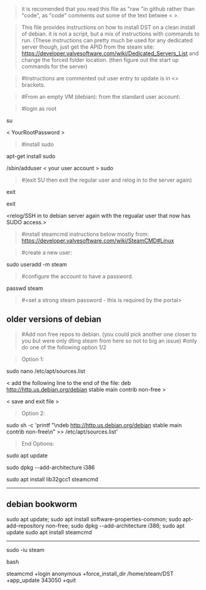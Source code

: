 > it is recomended that you read this file as "raw "in github rather than "code", as "code" comments out some of the text betwee < >. 

> This file provides instructions on how to install DST on a clean install of debian.  it is not a script, but a mix of instructions with commands to run. (These instructions can pretty much be used for any dedicated server though, just get the APID from the steam site: https://developer.valvesoftware.com/wiki/Dedicated_Servers_List and change the forced folder location. (then figure out the start up commands for the server)

> #Instructions are commented out user entry to update is in <> brackets.

> #From an empty VM (debian): from the standard user account:


> #login as root

su

< YourRootPassword >

> #install sudo

apt-get install sudo 

/sbin/adduser < your user account > sudo

> #(exit SU then exit the regular user and relog in to the server again)

exit 

exit 

<relog/SSH in to debian server again with the regualar user that now has SUDO access.>

> #install steamcmd instructions below mostly from: https://developer.valvesoftware.com/wiki/SteamCMD#Linux

> #create a new user:

sudo useradd -m steam

> #configure the account to have a password.

passwd steam

> #<set a strong steam password - this is required by the portal>

older versions of debian
-----------------------------------------------------------------------------
> #Add non free repos to debian. (you could pick another one closer to you but were only dling steam from here so not to big an issue)
> #only do one of the following option 1/2

> Option 1:

sudo nano /etc/apt/sources.list 

< add the following line to the end of the file:  deb http://http.us.debian.org/debian stable main contrib non-free >

< save and exit file >

> Option 2: 

sudo sh -c 'printf "\ndeb http://http.us.debian.org/debian stable main contrib non-free\n" >> /etc/apt/sources.list'

> End Options:

sudo apt update

sudo dpkg --add-architecture i386

sudo apt install lib32gcc1 steamcmd 

-------------------------------------------------------------------------------------
debian bookworm
--------------------------------------------------------------------------------------

sudo apt update; sudo apt install software-properties-common; sudo apt-add-repository non-free; sudo dpkg --add-architecture i386; sudo apt update
sudo apt install steamcmd

--------------------------------------------------------------------------------------

sudo -iu steam

bash

steamcmd +login anonymous +force_install_dir /home/steam/DST +app_update 343050 +quit
